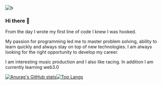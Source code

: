 
![b](https://user-images.githubusercontent.com/121208942/226427870-f0d0da3b-6599-43a7-8021-dba3d527eb86.png)




### Hi there 👋


From the day I wrote my first line of code I knew I was hooked.

My passion for programming led me to master problem solving, ability to learn quickly and always stay on top of new technologies. I am always looking for the right opportunity to develop my career.

I am interesting music production and I also like racing. In addition I am currently learning web3.0



[![Anurag's GitHub stats](https://github-readme-stats.vercel.app/api?username=Gaita1083)](https://github.com/anuraghazra/github-readme-stats)[![Top Langs](https://github-readme-stats.vercel.app/api/top-langs/?username=Gaita1083&hide_progress=true)](https://github.com/anuraghazra/github-readme-stats)
